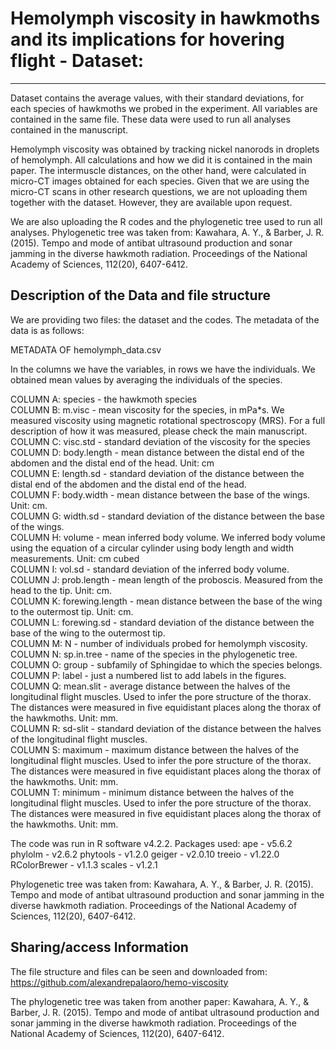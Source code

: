 # Hemolymph viscosity in hawkmoths and its implications for hovering flight - Dataset:
---

Dataset contains the average values, with their standard deviations, for each species of hawkmoths we probed in the experiment. All variables are contained in the same file. These data were used to run all analyses contained in the manuscript.

Hemolymph viscosity was obtained by tracking nickel nanorods in droplets of hemolymph. All calculations and how we did it is contained in the main paper. The intermuscle distances, on the other hand, were calculated in micro-CT images obtained for each species. Given that we are using the micro-CT scans in other research questions, we are not uploading them together with the dataset. However, they are available upon request.  

We are also uploading the R codes and the phylogenetic tree used to run all analyses.
Phylogenetic tree was taken from: 
Kawahara, A. Y., & Barber, J. R. (2015). Tempo and mode of antibat ultrasound production and sonar jamming in the diverse hawkmoth radiation. Proceedings of the National Academy of Sciences, 112(20), 6407-6412.

## Description of the Data and file structure

We are providing two files: the dataset and the codes. 
The metadata of the data is as follows:

METADATA OF hemolymph_data.csv

In the columns we have the variables, in rows we have the individuals. We obtained mean values by averaging the individuals of the species.

COLUMN A: species - the hawkmoth species <br>
COLUMN B: m.visc - mean viscosity for the species, in mPa*s. We measured viscosity using magnetic rotational spectroscopy (MRS). For a full description of how it was measured, please check the main manuscript. <br>
COLUMN C: visc.std - standard deviation of the viscosity for the species <br>
COLUMN D: body.length - mean distance between the distal end of the abdomen and the distal end of the head. Unit: cm <br>
COLUMN E: length.sd - standard deviation of the distance between the distal end of the abdomen and the distal end of the head. <br>
COLUMN F: body.width - mean distance between the base of the wings. Unit: cm. <br>
COLUMN G: width.sd - standard deviation of the distance between the base of the wings. <br>
COLUMN H: volume - mean inferred body volume. We inferred body volume using the equation of a circular cylinder using body length and width measurements. Unit: cm cubed <br>
COLUMN I: vol.sd - standard deviation of the inferred body volume. <br>
COLUMN J: prob.length - mean length of the proboscis. Measured from the head to the tip. Unit: cm. <br>
COLUMN K: forewing.length - mean distance between the base of the wing to the outermost tip. Unit: cm. <br>
COLUMN L: forewing.sd - standard deviation of the distance between the base of the wing to the outermost tip. <br>
COLUMN M: N - number of individuals probed for hemolymph viscosity. <br>
COLUMN N: sp.in.tree - name of the species in the phylogenetic tree. <br>
COLUMN O: group - subfamily of Sphingidae to which the species belongs. <br>
COLUMN P: label - just a numbered list to add labels in the figures. <br>
COLUMN Q: mean.slit - average distance between the halves of the longitudinal flight muscles. Used to infer the pore structure of the thorax. The distances were measured in five equidistant places along the thorax of the hawkmoths. Unit: mm. <br>
COLUMN R: sd-slit - standard deviation of the distance between the halves of the longitudinal flight muscles. <br>
COLUMN S: maximum - maximum distance between the halves of the longitudinal flight muscles. Used to infer the pore structure of the thorax. The distances were measured in five equidistant places along the thorax of the hawkmoths. Unit: mm. <br>
COLUMN T: minimum - minimum distance between the halves of the longitudinal flight muscles. Used to infer the pore structure of the thorax. The distances were measured in five equidistant places along the thorax of the hawkmoths. Unit: mm. <br>

The code was run in R software v4.2.2.
Packages used:
ape - v5.6.2
phylolm - v2.6.2
phytools - v1.2.0
geiger - v2.0.10
treeio - v1.22.0
RColorBrewer - v1.1.3
scales - v1.2.1

Phylogenetic tree was taken from:
Kawahara, A. Y., & Barber, J. R. (2015). Tempo and mode of antibat ultrasound production and sonar jamming in the diverse hawkmoth radiation. Proceedings of the National Academy of Sciences, 112(20), 6407-6412.


## Sharing/access Information

The file structure and files can be seen and downloaded from:
https://github.com/alexandrepalaoro/hemo-viscosity 

The phylogenetic tree was taken from another paper:
Kawahara, A. Y., & Barber, J. R. (2015). Tempo and mode of antibat ultrasound production and sonar jamming in the diverse hawkmoth radiation. Proceedings of the National Academy of Sciences, 112(20), 6407-6412.
